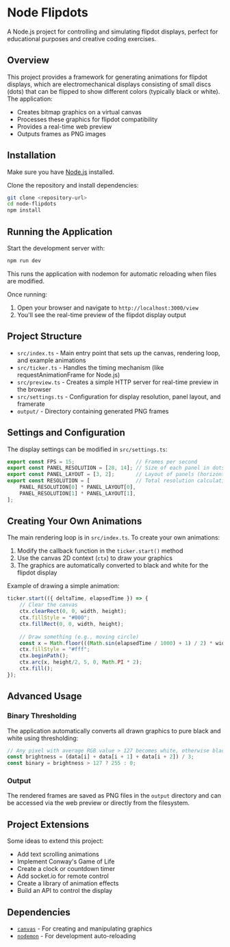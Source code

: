 # Node Flipdots

A Node.js project for controlling and simulating flipdot displays, perfect for educational purposes and creative coding exercises.

## Overview

This project provides a framework for generating animations for flipdot displays, which are electromechanical displays consisting of small discs (dots) that can be flipped to show different colors (typically black or white). The application:

- Creates bitmap graphics on a virtual canvas
- Processes these graphics for flipdot compatibility
- Provides a real-time web preview
- Outputs frames as PNG images

## Installation

Make sure you have [Node.js](https://nodejs.org/en) installed.

Clone the repository and install dependencies:

```bash
git clone <repository-url>
cd node-flipdots
npm install
```

## Running the Application

Start the development server with:

```bash
npm run dev
```

This runs the application with nodemon for automatic reloading when files are modified.

Once running:
1. Open your browser and navigate to `http://localhost:3000/view`
2. You'll see the real-time preview of the flipdot display output

## Project Structure

- `src/index.ts` - Main entry point that sets up the canvas, rendering loop, and example animations
- `src/ticker.ts` - Handles the timing mechanism (like requestAnimationFrame for Node.js)
- `src/preview.ts` - Creates a simple HTTP server for real-time preview in the browser
- `src/settings.ts` - Configuration for display resolution, panel layout, and framerate
- `output/` - Directory containing generated PNG frames

## Settings and Configuration

The display settings can be modified in `src/settings.ts`:

```javascript
export const FPS = 15;                    // Frames per second
export const PANEL_RESOLUTION = [28, 14]; // Size of each panel in dots
export const PANEL_LAYOUT = [3, 2];       // Layout of panels (horizontal, vertical)
export const RESOLUTION = [               // Total resolution calculation
    PANEL_RESOLUTION[0] * PANEL_LAYOUT[0],
    PANEL_RESOLUTION[1] * PANEL_LAYOUT[1],
];
```

## Creating Your Own Animations

The main rendering loop is in `src/index.ts`. To create your own animations:

1. Modify the callback function in the `ticker.start()` method
2. Use the canvas 2D context (`ctx`) to draw your graphics
3. The graphics are automatically converted to black and white for the flipdot display

Example of drawing a simple animation:

```javascript
ticker.start(({ deltaTime, elapsedTime }) => {
    // Clear the canvas
    ctx.clearRect(0, 0, width, height);
    ctx.fillStyle = "#000";
    ctx.fillRect(0, 0, width, height);
    
    // Draw something (e.g., moving circle)
    const x = Math.floor(((Math.sin(elapsedTime / 1000) + 1) / 2) * width);
    ctx.fillStyle = "#fff";
    ctx.beginPath();
    ctx.arc(x, height/2, 5, 0, Math.PI * 2);
    ctx.fill();
});
```

## Advanced Usage

### Binary Thresholding

The application automatically converts all drawn graphics to pure black and white using thresholding:

```javascript
// Any pixel with average RGB value > 127 becomes white, otherwise black
const brightness = (data[i] + data[i + 1] + data[i + 2]) / 3;
const binary = brightness > 127 ? 255 : 0;
```

### Output

The rendered frames are saved as PNG files in the `output` directory and can be accessed via the web preview or directly from the filesystem.

## Project Extensions

Some ideas to extend this project:
- Add text scrolling animations
- Implement Conway's Game of Life
- Create a clock or countdown timer
- Add socket.io for remote control
- Create a library of animation effects
- Build an API to control the display

## Dependencies

- [`canvas`](https://www.npmjs.com/package/canvas) - For creating and manipulating graphics
- [`nodemon`](https://www.npmjs.com/package/nodemon) - For development auto-reloading 